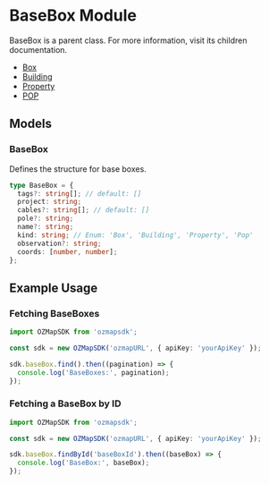 # BaseBox Module

BaseBox is a parent class. For more information, visit its children documentation.

- [Box](./BOX.md)<br>
- [Building](./BUILDING.md)<br>
- [Property](./PROPERTY.md)<br>
- [POP](./POP.md)<br>

## Models

### BaseBox

Defines the structure for base boxes.

```typescript
type BaseBox = {
  tags?: string[]; // default: []
  project: string;
  cables?: string[]; // default: []
  pole?: string;
  name?: string;
  kind: string; // Enum: 'Box', 'Building', 'Property', 'Pop'
  observation?: string;
  coords: [number, number];
};
```

## Example Usage
### Fetching BaseBoxes

```typescript
import OZMapSDK from 'ozmapsdk';

const sdk = new OZMapSDK('ozmapURL', { apiKey: 'yourApiKey' });

sdk.baseBox.find().then((pagination) => {
  console.log('BaseBoxes:', pagination);
});
```

### Fetching a BaseBox by ID

```typescript
import OZMapSDK from 'ozmapsdk';

const sdk = new OZMapSDK('ozmapURL', { apiKey: 'yourApiKey' });

sdk.baseBox.findById('baseBoxId').then((baseBox) => {
  console.log('BaseBox:', baseBox);
});
```